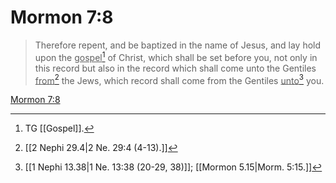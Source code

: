# Mormon 7:8

> Therefore repent, and be baptized in the name of Jesus, and lay hold upon the <u>gospel</u>[^a] of Christ, which shall be set before you, not only in this record but also in the record which shall come unto the Gentiles <u>from</u>[^b] the Jews, which record shall come from the Gentiles <u>unto</u>[^c] you.

[Mormon 7:8](https://www.churchofjesuschrist.org/study/scriptures/bofm/morm/7?lang=eng&id=p8#p8)


[^a]: TG [[Gospel]].
[^b]: [[2 Nephi 29.4|2 Ne. 29:4 (4-13).]]
[^c]: [[1 Nephi 13.38|1 Ne. 13:38 (20-29, 38)]]; [[Mormon 5.15|Morm. 5:15.]]
